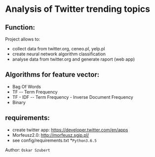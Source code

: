 # Analysis of Twitter trending topics

## Function:
Project allows to:
* collect data from twitter.org, ceneo.pl, yelp.pl
* create neural network algorithm classification
* analyse data from twitter.org and generate raport (web app)

## Algorithms for feature vector: 
* Bag Of Words
* TF -- Term Frequency
* TF - IDF -- Term Frequency - Inverse Document Frequency
* Binary

## requirements:
* create twitter app: https://developer.twitter.com/en/apps
* Morfeusz2.0: http://morfeusz.sgjp.pl/
* see config/requirements.txt
*`Python3.6.5` 

Author: `Oskar Szubert`
